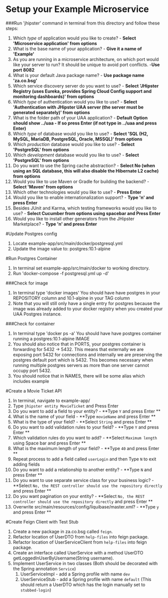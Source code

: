 # Setup your Example Microservice
###Run 'jhipster' command in terminal from this directory and follow these steps:

1. Which *type* of application would you like to create? - **Select 'Microservice application' from options**
2. What is the base name of your application? - **Give it a name of 'Example'**
3. As you are running in a microservice architecture, on which port would like your server to run? It should be unique to avoid port conflicts. -**Use port 8082**
4. What is your default Java package name? - **Use package name 'za.co.bsg'**
5. Which service discovery server do you want to use? - **Select 'JHipster Registry (uses Eureka, provides Spring Cloud Config support and monitoring dashboards)' from options**
6. Which *type* of authentication would you like to use? - **Select 'Authentication with JHipster UAA server (the server must be generated separately)' from options**
7. What is the folder path of your UAA application? - **Default Option should show ../uaa - If so press Enter (if not type in ../uaa and press Enter)**
8. Which *type* of database would you like to use? - **Select 'SQL (H2, MySQL, MariaDB, PostgreSQL, Oracle, MSSQL)'  from options**
9. Which *production* database would you like to use? - **Select 'PostgreSQL' from options**
10. Which *development* database would you like to use? - **Select 'PostgreSQL' from options**
11. Do you want to use the Spring cache abstraction? - **Select No (when using an SQL database, this will also disable the Hibernate L2 cache) from options**
12. Would you like to use Maven or Gradle for building the backend? - **Select 'Maven' from options**
13. Which other technologies would you like to use? - **Press Enter**
14. Would you like to enable internationalization support? - **Type 'n' and press Enter**
15. Besides JUnit and Karma, which testing frameworks would you like to use? - **Select Cucumber from options using spacebar and Press Enter**
16. Would you like to install other generators from the JHipster Marketplace? - **Type 'n' and press Enter**


#Update Postgres config
1. Locate example-app/src/main/docker/postgresql.yml
2. Update the image value to: postgres:10.1-alpine

#Run Postgres Container
1. In terminal set example-app/src/main/docker to working directory.
2. Run 'docker-compose -f postgresql.yml up -d'

###Check for image
1. In terminal type 'docker images'
You should have have postgres in your REPOSITORY column and 10.1-alpine in your TAG column
2. Note that you will still only have a single entry for postgres because the image was already added to your docker registry
when you created your UAA Postgres instance.

###Check for container
1. In terminal type 'docker ps -a'
You should have have postgres container running a postgres:10.1-alpine IMAGE
2. You should also notice that in PORTS, your postgres container is forwarding for 5432 -> 5432. This means that
externally we are exposing port 5432 for connections and internally we are preserving the postgres default port which is 5432.
This becomes necessary when running multiple postgres servers as more than one server cannot occupy port 5432.
3. You should notice that in NAMES, there will be some alias which includes example

#Create a Movie Ticket API
1. In terminal, navigate to example-app/
2. Type `jhipster entity MovieTicket` and Press Enter
3. Do you want to add a field to your entity? - **Type `Y` and press Enter **
4. What is the name of your field - **Type `movieName` and press Enter **
5. What is the type of your field? - **Select `String` and press Enter **
6. Do you want to add validation rules to your field? - **Type `Y` and press Enter **
7. Which validation rules do you want to add? - **Select `Maximum length` using Space bar and press Enter **
8. What is the maximum length of your field? - **Type `40` and press Enter **
9. Repeat process to add a field called `userLogin` and then Type `N` to exit adding fields
10. Do you want to add a relationship to another entity? - **Type `N` and press Enter **
11. Do you want to use separate service class for your business logic? - **Select `No, the REST controller should use the repository directly` and press Enter **
12. Do you want pagination on your entity? - **Select `No, the REST controller should use the repository directly` and press Enter **
13. Overwrite src/main/resources/config/liquibase/master.xml? - **Type `y` and press Enter **


#Create Feign Client with Test Stub
1. Create a new package in za.co.bsg called `feign`.
2. Refactor location of UserDTO from `help-files` into feign package.
3. Refactor location of UserServiceClient from `help-files` into feign package.
4. Create an interface called UserService with a method UserDTO getLoggedInUserByUsername(String username).
5. Implement UserService in two classes (Both should be decorated with the Spring annotation `Service`)
    1. UserServiceImpl - add a Spring profile with name `dev`
    2. UserServiceStub - add a Spring profile with name `default` (This should return a UserDTO which has the login manually set to `stubbed-login`)